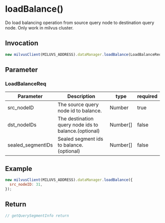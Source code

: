 # loadBalance()
Do load balancing operation from source query node to destination query node. Only work in milvus cluster.

## Invocation 
```javascript
new milvusClient(MILUVS_ADDRESS).dataManager.loadBalance(LoadBalanceReq);
```

## Parameter
### LoadBalanceReq
| Parameter         | Description                                          | type     | required |
| ----------------- | ---------------------------------------------------- | -------- | -------- |
| src_nodeID        | The source query node id to balance.                 | Number   | true     |
| dst_nodeIDs       | The destination query node ids to balance.(optional) | Number[] | false    |
| sealed_segmentIDs | Sealed segment ids to balance.(optional)             | Number[] | false    |

## Example
```javascript
new milvusClient(MILUVS_ADDRESS).dataManager.loadBalance({
  src_nodeID: 31,
});
```
## Return
```javascript
// getQuerySegmentInfo return
```
